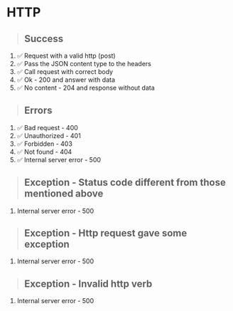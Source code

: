 # HTTP

> ## Success
1. ✅ Request with a valid http (post)
2. ✅ Pass the JSON content type to the headers
3. ✅ Call request with correct body
4. ✅ Ok - 200 and answer with data
5. ✅ No content - 204 and response without data

> ## Errors
1. ✅ Bad request - 400
2. ✅ Unauthorized - 401
3. ✅ Forbidden - 403
4. ✅ Not found - 404
5. ✅ Internal server error - 500

> ## Exception - Status code different from those mentioned above
1. Internal server error - 500

> ## Exception - Http request gave some exception
1. Internal server error - 500

> ## Exception - Invalid http verb
1. Internal server error - 500